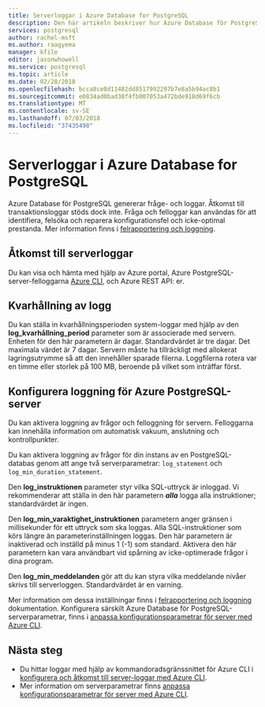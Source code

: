 ```yaml
---
title: Serverloggar i Azure Database for PostgreSQL
description: Den här artikeln beskriver hur Azure Database för PostgreSQL genererar loggar frågan och fel och logga hur kvarhållning har konfigurerats.
services: postgresql
author: rachel-msft
ms.author: raagyema
manager: kfile
editor: jasonwhowell
ms.service: postgresql
ms.topic: article
ms.date: 02/28/2018
ms.openlocfilehash: bcca8ce8d11482dd8517992297b7e8a5b94ac8b1
ms.sourcegitcommit: e0834ad0bad38f4fb007053a472bde918d69f6cb
ms.translationtype: MT
ms.contentlocale: sv-SE
ms.lasthandoff: 07/03/2018
ms.locfileid: "37435498"
---
```

# <a name="server-logs-in-azure-database-for-postgresql"></a>Serverloggar i Azure Database for PostgreSQL 
Azure Database för PostgreSQL genererar fråge- och loggar. Åtkomst till transaktionsloggar stöds dock inte. Fråga och felloggar kan användas för att identifiera, felsöka och reparera konfigurationsfel och icke-optimal prestanda. Mer information finns i [felrapportering och loggning](https://www.postgresql.org/docs/9.6/static/runtime-config-logging.html).

## <a name="access-server-logs"></a>Åtkomst till serverloggar
Du kan visa och hämta med hjälp av Azure portal, Azure PostgreSQL-server-felloggarna [Azure CLI](howto-configure-server-logs-using-cli.md), och Azure REST API: er.

## <a name="log-retention"></a>Kvarhållning av logg
Du kan ställa in kvarhållningsperioden system-loggar med hjälp av den **log\_kvarhållning\_period** parameter som är associerade med servern. Enheten för den här parametern är dagar. Standardvärdet är tre dagar. Det maximala värdet är 7 dagar. Servern måste ha tillräckligt med allokerat lagringsutrymme så att den innehåller sparade filerna.
Loggfilerna rotera var en timme eller storlek på 100 MB, beroende på vilket som inträffar först.

## <a name="configure-logging-for-azure-postgresql-server"></a>Konfigurera loggning för Azure PostgreSQL-server
Du kan aktivera loggning av frågor och felloggning för servern. Felloggarna kan innehålla information om automatisk vakuum, anslutning och kontrollpunkter.

Du kan aktivera loggning av frågor för din instans av en PostgreSQL-databas genom att ange två serverparametrar: `log_statement` och `log_min_duration_statement`.

Den **log\_instruktionen** parameter styr vilka SQL-uttryck är inloggad. Vi rekommenderar att ställa in den här parametern ***alla*** logga alla instruktioner; standardvärdet är ingen.

Den **log\_min\_varaktighet\_instruktionen** parametern anger gränsen i millisekunder för ett uttryck som ska loggas. Alla SQL-instruktioner som körs längre än parameterinställningen loggas. Den här parametern är inaktiverad och inställd på minus 1 (-1) som standard. Aktivera den här parametern kan vara användbart vid spårning av icke-optimerade frågor i dina program.

Den **log\_min\_meddelanden** gör att du kan styra vilka meddelande nivåer skrivs till serverloggen. Standardvärdet är en varning. 

Mer information om dessa inställningar finns i [felrapportering och loggning](https://www.postgresql.org/docs/9.6/static/runtime-config-logging.html) dokumentation. Konfigurera särskilt Azure Database för PostgreSQL-serverparametrar, finns i [anpassa konfigurationsparametrar för server med Azure CLI](howto-configure-server-parameters-using-cli.md).

## <a name="next-steps"></a>Nästa steg
- Du hittar loggar med hjälp av kommandoradsgränssnittet för Azure CLI i [konfigurera och åtkomst till server-loggar med Azure CLI](howto-configure-server-logs-using-cli.md).
- Mer information om serverparametrar finns [anpassa konfigurationsparametrar för server med Azure CLI](howto-configure-server-parameters-using-cli.md).
